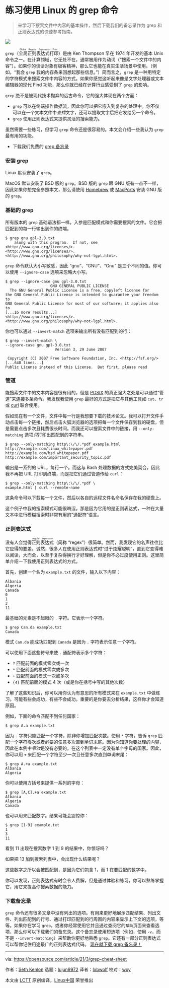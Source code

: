 [#]: subject: "Practice using the Linux grep command"
[#]: via: "https://opensource.com/article/21/3/grep-cheat-sheet"
[#]: author: "Seth Kenlon https://opensource.com/users/seth"
[#]: collector: "lujun9972"
[#]: translator: "lxbwolf"
[#]: reviewer: "wxy"
[#]: publisher: " "
[#]: url: " "

练习使用 Linux 的 grep 命令
======

> 来学习下搜索文件中内容的基本操作，然后下载我们的备忘录作为 grep 和正则表达式的快速参考指南。

![](https://img.linux.net.cn/data/attachment/album/202103/29/093323yn6ilqvg6z6iizcf.jpg)

`grep`（<ruby>全局正则表达式打印<rt>Global Regular Expression Print</rt></ruby>）是由 Ken Thompson 早在 1974 年开发的基本 Unix 命令之一。在计算领域，它无处不在，通常被用作为动词（“搜索一个文件中的内容”）。如果你的谈话对象有极客精神，那么它也能在真实生活场景中使用。（例如，“我会 `grep` 我的内存条来回想起那些信息。”）简而言之，`grep` 是一种用特定的字符模式来搜索文件中内容的方式。如果你感觉这听起来像是文字处理器或文本编辑器的现代 Find 功能，那么你就已经在计算行业感受到了 `grep` 的影响。

`grep` 绝不是被现代技术抛弃的远古命令，它的强大体现在两个方面：

  * `grep` 可以在终端操作数据流，因此你可以把它嵌入到复杂的处理中。你不仅可以在一个文本文件中*查找*文字，还可以提取文字后把它发给另一个命令。
  * `grep` 使用正则表达式来提供灵活的搜索能力。

虽然需要一些练习，但学习 `grep` 命令还是很容易的。本文会介绍一些我认为 `grep` 最有用的功能。

- 下载我们免费的 [grep 备忘录][2]

### 安装 grep

Linux 默认安装了 `grep`。

MacOS 默认安装了 BSD 版的 `grep`。BSD 版的 `grep` 跟 GNU 版有一点不一样，因此如果你想完全参照本文，那么请使用 [Homebrew][3] 或 [MacPorts][4] 安装 GNU 版的 `grep`。

### 基础的 grep

所有版本的 `grep` 基础语法都一样。入参是匹配模式和你需要搜索的文件。它会把匹配到的每一行输出到你的终端。

```
$ grep gnu gpl-3.0.txt
    along with this program.  If not, see <http://www.gnu.org/licenses/>.
<http://www.gnu.org/licenses/>.
<http://www.gnu.org/philosophy/why-not-lgpl.html>.
```

`grep` 命令默认大小写敏感，因此 “gnu”、“GNU”、“Gnu” 是三个不同的值。你可以使用 `--ignore-case` 选项来忽略大小写。

```
$ grep --ignore-case gnu gpl-3.0.txt
                    GNU GENERAL PUBLIC LICENSE
  The GNU General Public License is a free, copyleft license for
the GNU General Public License is intended to guarantee your freedom to
GNU General Public License for most of our software; it applies also to
[...16 more results...]
<http://www.gnu.org/licenses/>.
<http://www.gnu.org/philosophy/why-not-lgpl.html>.
```

你也可以通过 `--invert-match` 选项来输出所有没有匹配到的行：

```
$ grep --invert-match \
--ignore-case gnu gpl-3.0.txt
                      Version 3, 29 June 2007

 Copyright (C) 2007 Free Software Foundation, Inc. <http://fsf.org/>
[...648 lines...]
Public License instead of this License.  But first, please read
```

### 管道

能搜索文件中的文本内容是很有用的，但是 [POSIX][8] 的真正强大之处是可以通过“管道”来连接多条命令。我发现我使用 `grep` 最好的方式是把它与其他工具如 `cut`、`tr` 或 [curl][9] 联合使用。

假如现在有一个文件，文件中每一行是我想要下载的技术论文。我可以打开文件手动点击每一个链接，然后点击火狐浏览器的选项把每一个文件保存到我的硬盘，但是需要点击多次且耗费很长时间。而我还可以搜索文件中的链接，用 `--only-matching` 选项*只*打印出匹配到的字符串。

```
$ grep --only-matching http\:\/\/.*pdf example.html
http://example.com/linux_whitepaper.pdf
http://example.com/bsd_whitepaper.pdf
http://example.com/important_security_topic.pdf
```

输出是一系列的 URL，每行一个。而这与 Bash 处理数据的方式完美契合，因此我不再把 URL 打印到终端，而是把它们通过管道传给 `curl`：

```
$ grep --only-matching http\:\/\/.*pdf \
example.html | curl --remote-name
```

这条命令可以下载每一个文件，然后以各自的远程文件名命名保存在我的硬盘上。

这个例子中我的搜索模式可能很晦涩。那是因为它用的是正则表达式，一种在大量文本中进行模糊搜索时非常有用的”通配符“语言。

### 正则表达式

没有人会觉得<ruby>正则表达式<rt>regular expression</rt></ruby>（简称 “regex”）很简单。然而，我发现它的名声往往比它应得的要差。诚然，很多人在使用正则表达式时“过于炫耀聪明”，直到它变得难以阅读，大而全，以至于复杂得换行才好理解，但是你不必过度使用正则。这里简单介绍一下我使用正则表达式的方式。

首先，创建一个名为 `example.txt` 的文件，输入以下内容：

```
Albania
Algeria
Canada
0
1
3
11
```

最基础的元素是不起眼的 `.` 字符。它表示一个字符。

```
$ grep Can.da example.txt
Canada
```

模式 `Can.da` 能成功匹配到 `Canada` 是因为 `.` 字符表示任意*一个*字符。

可以使用下面这些符号来使 `.` 通配符表示多个字符：

  * `?` 匹配前面的模式零次或一次
  * `*` 匹配前面的模式零次或多次
  * `+` 匹配前面的模式一次或多次
  * `{4}` 匹配前面的模式 4 次（或是你在括号中写的其他次数）

了解了这些知识后，你可以用你认为有意思的所有模式来在 `example.txt` 中做练习。可能有些会成功，有些不会成功。重要的是你要去分析结果，这样你才会知道原因。

例如，下面的命令匹配不到任何国家：

```
$ grep A.a example.txt
```

因为 `.` 字符只能匹配一个字符，除非你增加匹配次数。使用 `*` 字符，告诉 `grep` 匹配一个字符零次或者必要的任意多次直到单词末尾。因为你知道你要处理的内容，因此在本例中*零次*是没有必要的。在这个列表中一定没有单个字母的国家。因此，你可以用 `+` 来匹配一个字符至少一次且任意多次直到单词末尾：

```
$ grep A.+a example.txt
Albania
Algeria
```

你可以使用方括号来提供一系列的字母：

```
$ grep [A,C].+a example.txt
Albania
Algeria
Canada
```

也可以用来匹配数字。结果可能会震惊你：

```
$ grep [1-9] example.txt
1
3
11
```

看到 11 出现在搜索数字 1 到 9 的结果中，你惊讶吗？

如果把 13 加到搜索列表中，会出现什么结果呢？

这些数字之所以会被匹配到，是因为它们包含 1，而 1 在要匹配的数字中。

你可以发现，正则表达式有时会令人费解，但是通过体验和练习，你可以熟练掌握它，用它来提高你搜索数据的能力。

### 下载备忘录

`grep` 命令还有很多文章中没有列出的选项。有用来更好地展示匹配结果、列出文件、列出匹配到的行号、通过打印匹配到的行周围的内容来显示上下文的选项，等等。如果你在学习 `grep`，或者你经常使用它并且通过查阅它的`帮助`页面来查看选项，那么你可以下载我们的备忘录。这个备忘录使用短选项（例如，使用 `-v`，而不是 `--invert-matching`）来帮助你更好地熟悉 `grep`。它还有一部分正则表达式可以帮你记住用途最广的正则表达式代码。 [现在就下载 grep 备忘录！][2]

--------------------------------------------------------------------------------

via: https://opensource.com/article/21/3/grep-cheat-sheet

作者：[Seth Kenlon][a]
选题：[lujun9972][b]
译者：[lxbwolf](https://github.com/lxbwolf)
校对：[wxy](https://github.com/wxy)

本文由 [LCTT](https://github.com/LCTT/TranslateProject) 原创编译，[Linux中国](https://linux.cn/) 荣誉推出

[a]: https://opensource.com/users/seth
[b]: https://github.com/lujun9972
[1]: https://opensource.com/sites/default/files/styles/image-full-size/public/lead-images/yearbook-haff-rx-linux-file-lead_0.png?itok=-i0NNfDC "Hand putting a Linux file folder into a drawer"
[2]: https://opensource.com/downloads/grep-cheat-sheet
[3]: https://opensource.com/article/20/6/homebrew-mac
[4]: https://opensource.com/article/20/11/macports
[5]: http://www.gnu.org/licenses/\>
[6]: http://www.gnu.org/philosophy/why-not-lgpl.html\>
[7]: http://fsf.org/\>
[8]: https://opensource.com/article/19/7/what-posix-richard-stallman-explains
[9]: https://opensource.com/downloads/curl-command-cheat-sheet
